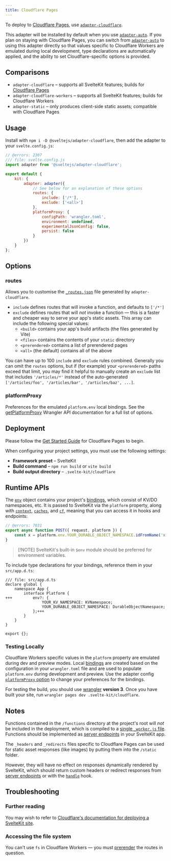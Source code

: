 ```yaml
---
title: Cloudflare Pages
---
```


To deploy to [Cloudflare Pages](https://developers.cloudflare.com/pages/), use [`adapter-cloudflare`](https://github.com/sveltejs/kit/tree/main/packages/adapter-cloudflare).

This adapter will be installed by default when you use [`adapter-auto`](adapter-auto). If you plan on staying with Cloudflare Pages, you can switch from [`adapter-auto`](adapter-auto) to using this adapter directly so that values specific to Cloudflare Workers are emulated during local development, type declarations are automatically applied, and the ability to set Cloudflare-specific options is provided.

## Comparisons

- `adapter-cloudflare` – supports all SvelteKit features; builds for [Cloudflare Pages](https://blog.cloudflare.com/cloudflare-pages-goes-full-stack/)
- `adapter-cloudflare-workers` – supports all SvelteKit features; builds for Cloudflare Workers
- `adapter-static` – only produces client-side static assets; compatible with Cloudflare Pages

## Usage

Install with `npm i -D @sveltejs/adapter-cloudflare`, then add the adapter to your `svelte.config.js`:

```js
// @errors: 2307
/// file: svelte.config.js
import adapter from '@sveltejs/adapter-cloudflare';

export default {
	kit: {
		adapter: adapter({
			// See below for an explanation of these options
			routes: {
				include: ['/*'],
				exclude: ['<all>']
			},
			platformProxy: {
				configPath: 'wrangler.toml',
				environment: undefined,
				experimentalJsonConfig: false,
				persist: false
			}
		})
	}
};
```

## Options

### routes

Allows you to customise the [`_routes.json`](https://developers.cloudflare.com/pages/platform/functions/routing/#create-a-_routesjson-file) file generated by `adapter-cloudflare`.

- `include` defines routes that will invoke a function, and defaults to `['/*']`
- `exclude` defines routes that will _not_ invoke a function — this is a faster and cheaper way to serve your app's static assets. This array can include the following special values:
	- `<build>` contains your app's build artifacts (the files generated by Vite)
	- `<files>` contains the contents of your `static` directory
	- `<prerendered>` contains a list of prerendered pages
	- `<all>` (the default) contains all of the above

You can have up to 100 `include` and `exclude` rules combined. Generally you can omit the `routes` options, but if (for example) your `<prerendered>` paths exceed that limit, you may find it helpful to manually create an `exclude` list that includes `'/articles/*'` instead of the auto-generated `['/articles/foo', '/articles/bar', '/articles/baz', ...]`.

### platformProxy

Preferences for the emulated `platform.env` local bindings. See the [getPlatformProxy](https://developers.cloudflare.com/workers/wrangler/api/#syntax) Wrangler API documentation for a full list of options.

## Deployment

Please follow the [Get Started Guide](https://developers.cloudflare.com/pages/get-started) for Cloudflare Pages to begin.

When configuring your project settings, you must use the following settings:

- **Framework preset** – SvelteKit
- **Build command** – `npm run build` or `vite build`
- **Build output directory** – `.svelte-kit/cloudflare`

## Runtime APIs

The [`env`](https://developers.cloudflare.com/workers/runtime-apis/fetch-event#parameters) object contains your project's [bindings](https://developers.cloudflare.com/pages/platform/functions/bindings/), which consist of KV/DO namespaces, etc. It is passed to SvelteKit via the `platform` property, along with [`context`](https://developers.cloudflare.com/workers/runtime-apis/handlers/fetch/#contextwaituntil), [`caches`](https://developers.cloudflare.com/workers/runtime-apis/cache/), and [`cf`](https://developers.cloudflare.com/workers/runtime-apis/request/#the-cf-property-requestinitcfproperties), meaning that you can access it in hooks and endpoints:

```js
// @errors: 7031
export async function POST({ request, platform }) {
	const x = platform.env.YOUR_DURABLE_OBJECT_NAMESPACE.idFromName('x');
}
```

> [!NOTE] SvelteKit's built-in `$env` module should be preferred for environment variables.

To include type declarations for your bindings, reference them in your `src/app.d.ts`:

```dts
/// file: src/app.d.ts
declare global {
	namespace App {
		interface Platform {
+++			env?: {
				YOUR_KV_NAMESPACE: KVNamespace;
				YOUR_DURABLE_OBJECT_NAMESPACE: DurableObjectNamespace;
			};+++
		}
	}
}

export {};
```

### Testing Locally

Cloudflare Workers specific values in the `platform` property are emulated during dev and preview modes. Local [bindings](https://developers.cloudflare.com/workers/wrangler/configuration/#bindings) are created based on the configuration in your `wrangler.toml` file and are used to populate `platform.env` during development and preview. Use the adapter config [`platformProxy` option](#Options-platformProxy) to change your preferences for the bindings.

For testing the build, you should use [wrangler](https://developers.cloudflare.com/workers/cli-wrangler) **version 3**. Once you have built your site, run `wrangler pages dev .svelte-kit/cloudflare`.

## Notes

Functions contained in the `/functions` directory at the project's root will _not_ be included in the deployment, which is compiled to a [single `_worker.js` file](https://developers.cloudflare.com/pages/platform/functions/#advanced-mode). Functions should be implemented as [server endpoints](https://kit.svelte.dev/docs/routing#server) in your SvelteKit app.

The `_headers` and `_redirects` files specific to Cloudflare Pages can be used for static asset responses (like images) by putting them into the `/static` folder.

However, they will have no effect on responses dynamically rendered by SvelteKit, which should return custom headers or redirect responses from [server endpoints](https://kit.svelte.dev/docs/routing#server) or with the [`handle`](https://kit.svelte.dev/docs/hooks#server-hooks-handle) hook.

## Troubleshooting

### Further reading

You may wish to refer to [Cloudflare's documentation for deploying a SvelteKit site](https://developers.cloudflare.com/pages/framework-guides/deploy-a-svelte-site).

### Accessing the file system

You can't use `fs` in Cloudflare Workers — you must [prerender](https://kit.svelte.dev/docs/page-options#prerender) the routes in question.
